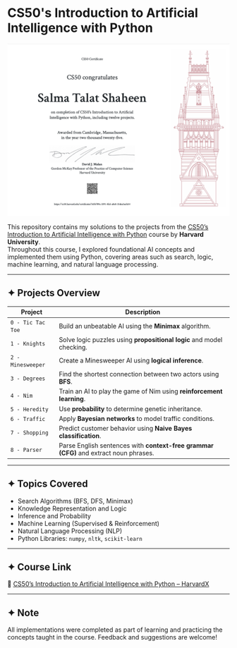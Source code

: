 # CS50's Introduction to Artificial Intelligence with Python

<p align="center">
  <img src="https://github.com/Salma-Talat-Shaheen/CS50s-Introduction-to-Artificial-Intelligence-with-Python/blob/main/Certificate/CS50AI_Salma.png" alt="Alt Text" width="600"/>
</p>

This repository contains my solutions to the projects from the [CS50’s Introduction to Artificial Intelligence with Python](https://cs50.harvard.edu/ai/) course by **Harvard University**.  
Throughout this course, I explored foundational AI concepts and implemented them using Python, covering areas such as search, logic, machine learning, and natural language processing.

---

## ✦ Projects Overview

| Project     | Description |
|------------|-------------|
| `0 - Tic Tac Toe` | Build an unbeatable AI using the **Minimax** algorithm. |
| `1 - Knights` | Solve logic puzzles using **propositional logic** and model checking. |
| `2 - Minesweeper` | Create a Minesweeper AI using **logical inference**. |
| `3 - Degrees` | Find the shortest connection between two actors using **BFS**. |
| `4 - Nim` | Train an AI to play the game of Nim using **reinforcement learning**. |
| `5 - Heredity` | Use **probability** to determine genetic inheritance. |
| `6 - Traffic` | Apply **Bayesian networks** to model traffic conditions. |
| `7 - Shopping` | Predict customer behavior using **Naive Bayes classification**. |
| `8 - Parser` | Parse English sentences with **context-free grammar (CFG)** and extract noun phrases. |

---

## ✦ Topics Covered

- Search Algorithms (BFS, DFS, Minimax)
- Knowledge Representation and Logic
- Inference and Probability
- Machine Learning (Supervised & Reinforcement)
- Natural Language Processing (NLP)
- Python Libraries: `numpy`, `nltk`, `scikit-learn`

---

## ✦  Course Link

🔗 [CS50’s Introduction to Artificial Intelligence with Python – HarvardX](https://cs50.harvard.edu/ai/)

---

## ✦ Note

All implementations were completed as part of learning and practicing the concepts taught in the course. Feedback and suggestions are welcome!

